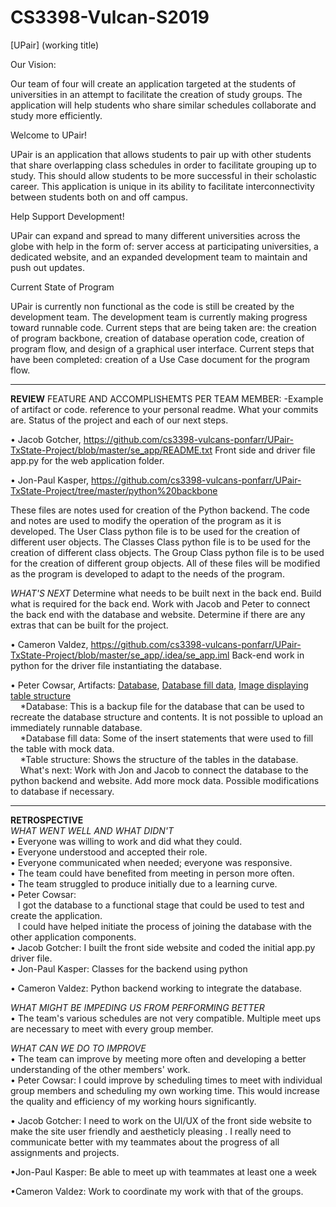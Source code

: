 # CS3398-Vulcan-S2019

[UPair] (working title)

Our Vision:

Our team of four will create an application targeted at the students of universities in an attempt to facilitate the creation of study groups. The application will help students who share similar schedules collaborate and study more efficiently.
  
Welcome to UPair!

UPair is an application that allows students to pair up with other students that share overlapping class schedules in order to facilitate grouping up to study. This should allow students to be more successful in their scholastic career. This application is unique in its ability to facilitate interconnectivity between students both on and off campus.

Help Support Development!

UPair can expand and spread to many different universities across the globe with help in the form of: server access at participating universities, a dedicated website, and an expanded development team to maintain and push out updates.

Current State of Program

UPair is currently non functional as the code is still be created by the development team. The development team is currently making progress toward runnable code. Current steps that are being taken are: the creation of program backbone, creation of database operation code, creation of program flow, and design of a graphical user interface. Current steps that have been completed: creation of a Use Case document for the program flow.
***
**REVIEW**
FEATURE AND ACCOMPLISHEMTS PER TEAM MEMBER:
-Example of artifact or code. reference to your personal readme. What your commits are. Status of the project and each of our next steps.

•	Jacob Gotcher, 
https://github.com/cs3398-vulcans-ponfarr/UPair-TxState-Project/blob/master/se_app/README.txt
Front side and driver file app.py for the web application folder.



•	Jon-Paul Kasper, 
https://github.com/cs3398-vulcans-ponfarr/UPair-TxState-Project/tree/master/python%20backbone

These files are notes used for creation of the Python backend. The code and notes are used to modify the operation of the program as it is developed. The User Class python file is to be used for the creation of different user objects. The Classes Class python file is to be used for the creation of different class objects. The Group Class python file is to be used for the creation of different group objects. All of these files will be modified as the program is developed to adapt to the needs of the program.

_WHAT'S NEXT_
Determine what needs to be built next in the back end. Build what is required for the back end. Work with Jacob and Peter to connect the back end with the database and website. Determine if there are any extras that can be built for the project.


•	Cameron Valdez, https://github.com/cs3398-vulcans-ponfarr/UPair-TxState-Project/blob/master/se_app/.idea/se_app.iml
Back-end work in python for the driver file instantiating the database.



•	Peter Cowsar, Artifacts: [Database](https://github.com/cs3398-vulcans-ponfarr/UPair-TxState-Project/blob/master/UPair.bak), [Database fill data](https://github.com/cs3398-vulcans-ponfarr/UPair-TxState-Project/blob/master/UPair_fill_data.sql), [Image displaying table structure](https://github.com/cs3398-vulcans-ponfarr/UPair-TxState-Project/blob/master/UPair_Table_Structure.png)  
&nbsp;&nbsp;&nbsp;&nbsp;*Database: This is a backup file for the database that can be used to recreate the database structure and contents. It is not possible to upload an immediately runnable database.  
&nbsp;&nbsp;&nbsp;&nbsp;*Database fill data: Some of the insert statements that were used to fill the table with mock data.  
&nbsp;&nbsp;&nbsp;&nbsp;*Table structure: Shows the structure of the tables in the database.  
&nbsp;&nbsp;&nbsp;&nbsp;What's next: Work with Jon and Jacob to connect the database to the python backend and website. Add more mock data. Possible modifications to database if necessary.  
***
**RETROSPECTIVE**  
_WHAT WENT WELL AND WHAT DIDN'T_  
•	Everyone was willing to work and did what they could.  
•	Everyone understood and accepted their role.  
•	Everyone communicated when needed; everyone was responsive.  
•	The team could have benefited from meeting in person more often.    
•	The team struggled to produce initially due to a learning curve.  
•	Peter Cowsar:  
&nbsp;&nbsp; I got the database to a functional stage that could be used to test and create the application.  
&nbsp;&nbsp; I could have helped initiate the process of joining the database with the other application components.  
•	Jacob Gotcher: I built the front side website and coded the initial app.py driver file.  
•	Jon-Paul Kasper: Classes for the backend using python  

•	Cameron Valdez: Python backend working to integrate the database.
  

_WHAT MIGHT BE IMPEDING US FROM PERFORMING BETTER_  
•	The team's various schedules are not very compatible. Multiple meet ups are necessary to meet with every group member.

_WHAT CAN WE DO TO IMPROVE_  
•	The team can improve by meeting more often and developing a better understanding of the other members' work.  
•	Peter Cowsar: I could improve by scheduling times to meet with individual group members and scheduling my own working time. This would increase the quality and efficiency of my working hours significantly.  

•	 Jacob Gotcher: I need to work on the UI/UX of the front side website to make the site user friendly and aestheticly pleasing . I really need to communicate better with my teammates about the progress of all assignments and projects. 

•Jon-Paul Kasper: Be able to meet up with teammates at least one a week	  

•Cameron Valdez: Work to coordinate my work with that of the groups.	

